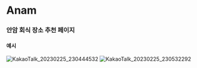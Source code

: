 # Anam

### 안암 회식 장소 추천 페이지
#### 예시
![KakaoTalk_20230225_230444532](https://user-images.githubusercontent.com/102716945/221361286-10c09a94-d3b9-465b-993e-a1cacae2d6ce.png)
![KakaoTalk_20230225_230532292](https://user-images.githubusercontent.com/102716945/221361290-46f9c815-6f2a-40f3-80c5-23fd2c7fe34e.png)
